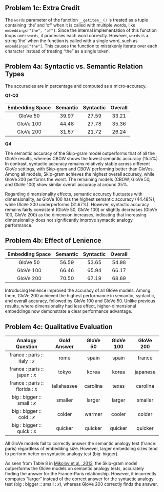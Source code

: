 ## Problem 1c: Extra Credit

The `words` parameter of the function `__getitem__()` is treated as a tuple containing ‘the’ and ‘of’ when it is called with multiple words, like `embeddings["the", "of"]`. Since the internal implementation of this function loops over `words`, it processes each word correctly. However, `words` is a string ‘the’ when the function is called with a single word, such as `embeddings["the"]`. This causes the function to mistakenly iterate over each character instead of treating “the” as a single token.

## Problem 4a: Syntactic vs. Semantic Relation Types

The accuracies are in percentage and computed as a micro-accuracy.

**Q1-Q3**

| Embedding Space | Semantic | Syntactic | Overall |
| :-------------: | :------: | :-------: | :-----: |
|    GloVe 50     |  39.97   |   27.59   |  33.21  |
|    GloVe 100    |  44.48   |   27.78   |  35.36  |
|    GloVe 200    |  31.67   |   21.72   |  26.24  |

**Q4**

The semantic accuracy of the Skip-gram model outperforms that of all the GloVe results, whereas CBOW shows the lowest semantic accuracy (15.5%). In contrast, syntactic accuracy remains relatively stable across different GloVe settings, with Skip-gram and CBOW performing better than GloVes.  Among all models, Skip-gram achieves the highest overall accuracy, while GloVe 200 performs the worst. The remaining models (CBOW, GloVe 50, and GloVe 100) show similar overall accuracy at around 35%.

Regarding dimensionality effects, semantic accuracy fluctuates with dimensionality, as GloVe 100 has the highest semantic accuracy (44.48%), while GloVe 200 underperforms (31.67%). However, syntactic accuracy remains fairly consistent (GloVe 50, GloVe 100) or slightly decreases (GloVe 100, GloVe 200) as the dimension increases, indicating that increasing dimensionality does not significantly improve syntactic analogy performance.

## Problem 4b: Effect of Lenience

| Embedding Space | Semantic | Syntactic | Overall |
| :-------------: | :------: | :-------: | :-----: |
|    GloVe 50     |  56.59   |   53.65   |  54.98  |
|    GloVe 100    |  66.46   |   65.94   |  66.17  |
|    GloVe 200    |  70.50   |   67.19   |  68.69  |

Introducing lenience improved the accuracy of all GloVe models. Among them, GloVe 200 achieved the highest performance in semantic, syntactic, and overall accuracy, followed by GloVe 100 and GloVe 50. Unlike previous results, where dimensionality had less effect, higher-dimensional embeddings now demonstrate a clear performance advantage.

## Problem 4c: Qualitative Evaluation

|        Analogy Question         | Gold Answer | GloVe 50 | GloVe 100 | GloVe 200 |
| :-----------------------------: | :---------: | :------: | :-------: | :-------: |
|  france : paris :: italy : _x_  |    rome     |  spain   |   spain   |  france   |
|  france : paris :: japan : _x_  |    tokyo    |  korea   |   korea   | japanese  |
| france : paris :: florida : _x_ | tallahassee | carolina |   texas   | carolina  |
|   big : bigger :: small : _x_   |   smaller   |  larger  |  larger   |  smaller  |
|   big : bigger :: cold : _x_    |   colder    |  warmer  |  cooler   |  colder   |
|   big : bigger :: quick : _x_   |   quicker   | quicker  |  quicker  |  quicker  |

All GloVe models fail to correctly answer the semantic analogy test (france: paris) regardless of embedding size. However, larger embedding sizes tend to perform better on syntactic analogy test (big: bigger).

As seen from Table 8 in [Mikolov et al., 2013](https://arxiv.org/pdf/1301.3781), the Skip-gram model outperforms the GloVe models on semantic analogy tests, accurately finding the answer for the France-Paris relationship. However, it incorrectly computes "larger" instead of the correct answer for the syntactic analogy test (big : bigger :: small : _x_), whereas GloVe 200 correctly finds the answer.